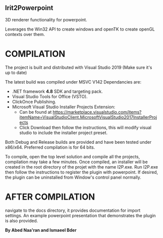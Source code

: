 ## Irit2Powerpoint

3D renderer functionality for powerpoint.

Leverages the Win32 API to create windows and openTK to create openGL contexts over them.

# COMPILATION

The project is built and distributed with Visual Studio 2019 (Make sure it's up to date)

The latest build was compiled under MSVC V142
Dependancies are:

* .NET framework **4.8** SDK and targeting pack.
* Visual Studio Tools for Office (VSTO).
* ClickOnce Publishing.
* Microsoft Visual Studio Installer Projects Extension:
  - Can be found at https://marketplace.visualstudio.com/items?itemName=VisualStudioClient.MicrosoftVisualStudio2017InstallerProjects
  - Click Download then follow the instructions, this will modify visual studio to include the installer project preset.

Both Debug and Release builds are provided and have been tested under x86/x64.
Preferred compilation is for 64 bits.

To compile, open the top level solution and compile all the projects, compilation may take a few minutes.
Once compiled, an installer will be created in the root directory of the projet with the name I2P.exe.
Run I2P.exe then follow the instructions to register the plugin with powerpoint.
If desired, the plugin can be uninstalled from Window's control panel normally.


# AFTER COMPILATION
navigate to the docs directory, it provides documentation for import settings. An example powerpoint presentation that demonstrates the plugin is also provided.

**By Abed Naa'ran and Ismaeel Bder**

